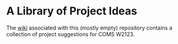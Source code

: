 # A Library of Project Ideas

The [wiki](https://github.com/cucs-python/project.wiki.git) associated with this (mostly empty) repository contains a collection of project suggestions for COMS W2123.
